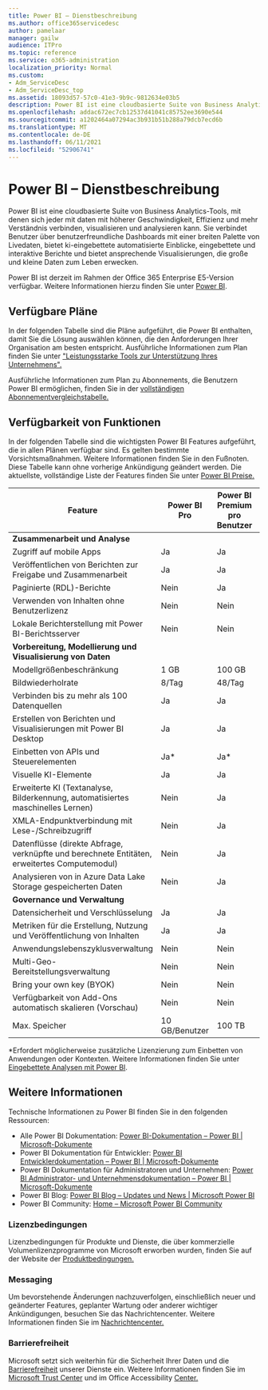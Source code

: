 ```yaml
---
title: Power BI – Dienstbeschreibung
ms.author: office365servicedesc
author: pamelaar
manager: gailw
audience: ITPro
ms.topic: reference
ms.service: o365-administration
localization_priority: Normal
ms.custom:
- Adm_ServiceDesc
- Adm_ServiceDesc_top
ms.assetid: 18093d57-57c0-41e3-9b9c-9812634e03b5
description: Power BI ist eine cloudbasierte Suite von Business Analytics-Tools, mit denen sich jeder mit daten mit höherer Geschwindigkeit, Effizienz und mehr Verständnis verbinden, visualisieren und analysieren kann. Er bietet Benutzern Zugriff auf eine Vielzahl von Echtzeitdaten über benutzerfreundliche Dashboards, stellt interaktive Berichte zur Verfügung und ermöglicht überzeugende Visualisierungen, die Daten zum Leben erwecken.
ms.openlocfilehash: addac672ec7cb12537d41041c85752ee3690e544
ms.sourcegitcommit: a1202464a07294ac3b931b51b288a79dcb7ecd6b
ms.translationtype: MT
ms.contentlocale: de-DE
ms.lasthandoff: 06/11/2021
ms.locfileid: "52906741"
---
```

# <a name="power-bi-service-description"></a>Power BI – Dienstbeschreibung

Power BI ist eine cloudbasierte Suite von Business Analytics-Tools, mit denen sich jeder mit daten mit höherer Geschwindigkeit, Effizienz und mehr Verständnis verbinden, visualisieren und analysieren kann. Sie verbindet Benutzer über benutzerfreundliche Dashboards mit einer breiten Palette von Livedaten, bietet ki-eingebettete automatisierte Einblicke, eingebettete und interaktive Berichte und bietet ansprechende Visualisierungen, die große und kleine Daten zum Leben erwecken.

Power BI ist derzeit im Rahmen der Office 365 Enterprise E5-Version verfügbar. Weitere Informationen hierzu finden Sie unter [Power BI](https://powerbi.microsoft.com).

## <a name="available-plans"></a>Verfügbare Pläne

In der folgenden Tabelle sind die Pläne aufgeführt, die Power BI enthalten, damit Sie die Lösung auswählen können, die den Anforderungen Ihrer Organisation am besten entspricht. Ausführliche Informationen zum Plan finden Sie unter ["Leistungsstarke Tools zur Unterstützung Ihres Unternehmens".](https://www.microsoft.com/microsoft-365/enterprise/compare-office-365-plans)

Ausführliche Informationen zum Plan zu Abonnements, die Benutzern Power BI ermöglichen, finden Sie in der [vollständigen Abonnementvergleichstabelle.](https://www.microsoft.com/microsoft-365/compare-microsoft-365-enterprise-plans)

## <a name="feature-availability"></a>Verfügbarkeit von Funktionen

In der folgenden Tabelle sind die wichtigsten Power BI Features aufgeführt, die in allen Plänen verfügbar sind. Es gelten bestimmte Vorsichtsmaßnahmen. Weitere Informationen finden Sie in den Fußnoten. Diese Tabelle kann ohne vorherige Ankündigung geändert werden. Die aktuellste, vollständige Liste der Features finden Sie unter [Power BI Preise.](https://powerbi.microsoft.com/pricing/)

| Feature | Power BI Pro | Power BI Premium pro Benutzer | Power BI Premium pro Kapazität |
|---------|--------------|---------------------------|-------------------------------|
| **Zusammenarbeit und Analyse** | | | |
| Zugriff auf mobile Apps | Ja | Ja | Ja |
| Veröffentlichen von Berichten zur Freigabe und Zusammenarbeit | Ja | Ja | Nein |
| Paginierte (RDL)-Berichte | Nein | Ja | Ja |
| Verwenden von Inhalten ohne Benutzerlizenz | Nein | Nein | Ja |
| Lokale Berichterstellung mit Power BI-Berichtsserver | Nein | Nein | Ja |
| **Vorbereitung, Modellierung und Visualisierung von Daten** | | | |
| Modellgrößenbeschränkung | 1 GB | 100 GB | 400 GB |
| Bildwiederholrate | 8/Tag | 48/Tag | 48/Tag |
| Verbinden bis zu mehr als 100 Datenquellen | Ja | Ja | Ja |
| Erstellen von Berichten und Visualisierungen mit Power BI Desktop | Ja | Ja | Ja |
| Einbetten von APIs und Steuerelementen | Ja* | Ja* | Ja* |
| Visuelle KI-Elemente | Ja | Ja | Ja |
| Erweiterte KI (Textanalyse, Bilderkennung, automatisiertes maschinelles Lernen) | Nein | Ja | Ja |
| XMLA-Endpunktverbindung mit Lese-/Schreibzugriff | Nein | Ja | Ja |
| Datenflüsse (direkte Abfrage, verknüpfte und berechnete Entitäten, erweitertes Computemodul) | Nein | Ja | Ja |
| Analysieren von in Azure Data Lake Storage gespeicherten Daten | Nein | Ja | Ja |
| **Governance und Verwaltung** | | | |
| Datensicherheit und Verschlüsselung | Ja | Ja | Ja |
| Metriken für die Erstellung, Nutzung und Veröffentlichung von Inhalten | Ja | Ja | Ja |
| Anwendungslebenszyklusverwaltung | Nein | Nein | Ja |
| Multi-Geo-Bereitstellungsverwaltung | Nein | Nein | Ja |
| Bring your own key (BYOK) | Nein | Nein | Ja |
| Verfügbarkeit von Add-Ons automatisch skalieren (Vorschau) | Nein | Nein | Ja |
| Max. Speicher | 10 GB/Benutzer | 100 TB | 100 TB |

*Erfordert möglicherweise zusätzliche Lizenzierung zum Einbetten von Anwendungen oder Kontexten. Weitere Informationen finden Sie unter [Eingebettete Analysen mit Power BI](/power-bi/developer/embedded/embedding).

## <a name="learn-more"></a>Weitere Informationen

Technische Informationen zu Power BI finden Sie in den folgenden Ressourcen:

- Alle Power BI Dokumentation: [Power BI-Dokumentation – Power BI | Microsoft-Dokumente](/power-bi/)
- Power BI Dokumentation für Entwickler: [Power BI Entwicklerdokumentation – Power BI | Microsoft-Dokumente](/power-bi/developer/)
- Power BI Dokumentation für Administratoren und Unternehmen: [Power BI Administrator- und Unternehmensdokumentation – Power BI | Microsoft-Dokumente](/power-bi/admin/)
- Power BI Blog: [Power BI Blog – Updates und News | Microsoft Power BI](https://powerbi.microsoft.com/blog/)
- Power BI Community: [Home – Microsoft Power BI Community](https://community.powerbi.com/)

### <a name="licensing-terms"></a>Lizenzbedingungen

Lizenzbedingungen für Produkte und Dienste, die über kommerzielle Volumenlizenzprogramme von Microsoft erworben wurden, finden Sie auf der Website der [Produktbedingungen.](https://www.microsoft.com/licensing/terms/) 

### <a name="messaging"></a>Messaging

Um bevorstehende Änderungen nachzuverfolgen, einschließlich neuer und geänderter Features, geplanter Wartung oder anderer wichtiger Ankündigungen, besuchen Sie das Nachrichtencenter. Weitere Informationen finden Sie im [Nachrichtencenter.](/microsoft-365/admin/manage/message-center)

### <a name="accessibility"></a>Barrierefreiheit

Microsoft setzt sich weiterhin für die Sicherheit Ihrer Daten und die [Barrierefreiheit](https://www.microsoft.com/trust-center/compliance/accessibility) unserer Dienste ein. Weitere Informationen finden Sie im [Microsoft Trust Center](https://www.microsoft.com/trust-center) und im Office Accessibility [Center.](https://support.microsoft.com/office/office-accessibility-center-resources-for-people-with-disabilities-ecab0fcf-d143-4fe8-a2ff-6cd596bddc6d)
